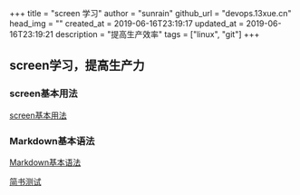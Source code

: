 +++
title = "screen 学习"
author = "sunrain"
github_url = "devops.13xue.cn"
head_img = ""
created_at = 2019-06-16T23:19:17
updated_at = 2019-06-16T23:19:21
description = "提高生产效率"
tags = ["linux", "git"]
+++

## screen学习，提高生产力

### screen基本用法

<a href="https://cloud.tencent.com/developer/article/1340556" target="_blank"> screen基本用法</a>


### Markdown基本语法

<a href="https://www.jianshu.com/p/191d1e21f7ed" target="_blank">Markdown基本语法</a>

[简书测试](http://jianshu.com)
